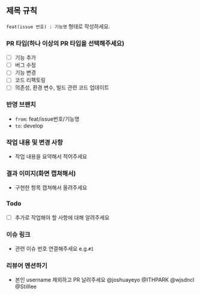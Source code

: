 ## 제목 규칙
`feat(issue 번호) : 기능명` 형태로 작성하세요.

### PR 타입(하나 이상의 PR 타입을 선택해주세요)
- [ ] 기능 추가
- [ ] 버그 수정
- [ ] 기능 변경
- [ ] 코드 리팩토링
- [ ] 의존성, 환경 변수, 빌드 관련 코드 업데이트

### 반영 브랜치
- `from`: feat/issue번호/기능명
- `to`: develop
### 작업 내용 및 변경 사항
- 작업 내용을 요약해서 적어주세요
### 결과 이미지(화면 캡쳐해서)
- 구현한 항목 캡쳐해서 올려주세요
### Todo
- [ ] 추가로 작업해야 할 사항에 대해 알려주세요
### 이슈 링크
- 관련 이슈 번호 연결해주세요 e.g.`#1`
### 리뷰어 멘션하기
- 본인 username 제외하고 PR 날려주세요
@joshuayeyo @ITHPARK @wjsdncl @Stilllee
